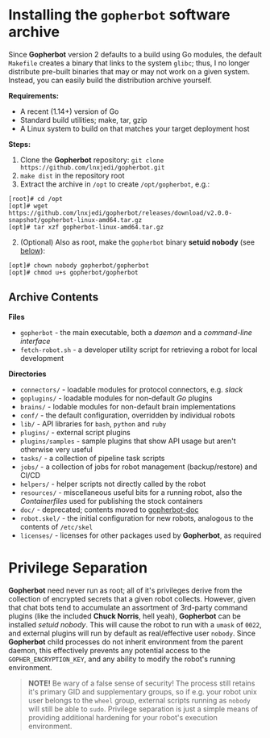 # Installing the `gopherbot` software archive

Since **Gopherbot** version 2 defaults to a build using Go modules, the default `Makefile` creates a binary that links to the system `glibc`; thus, I no longer distribute pre-built binaries that may or may not work on a given system. Instead, you can easily build the distribution archive yourself.

**Requirements:**
* A recent (1.14+) version of Go
* Standard build utilities; make, tar, gzip
* A Linux system to build on that matches your target deployment host

**Steps:**
1. Clone the **Gopherbot** repository: `git clone https://github.com/lnxjedi/gopherbot.git`
1. `make dist` in the repository root
1. Extract the archive in `/opt` to create `/opt/gopherbot`, e.g.:
```shell
[root]# cd /opt
[opt]# wget https://github.com/lnxjedi/gopherbot/releases/download/v2.0.0-snapshot/gopherbot-linux-amd64.tar.gz
[opt]# tar xzf gopherbot-linux-amd64.tar.gz
```
2. (Optional) Also as root, make the `gopherbot` binary **setuid nobody** (see [below](#privilege-separation)):
```shell
[opt]# chown nobody gopherbot/gopherbot
[opt]# chmod u+s gopherbot/gopherbot
```

## Archive Contents

**Files**
* `gopherbot` - the main executable, both a *daemon* and a *command-line interface*
* `fetch-robot.sh` - a developer utility script for retrieving a robot for local development

**Directories**
* `connectors/` - loadable modules for protocol connectors, e.g. *slack*
* `goplugins/` - loadable modules for non-default *Go* plugins
* `brains/` - lodable modules for non-default brain implementations
* `conf/` - the default configuration, overridden by individual robots
* `lib/` - API libraries for `bash`, `python` and `ruby`
* `plugins/` - external script plugins
* `plugins/samples` - sample plugins that show API usage but aren't otherwise very useful
* `tasks/` - a collection of pipeline task scripts
* `jobs/` - a collection of jobs for robot management (backup/restore) and CI/CD
* `helpers/` - helper scripts not directly called by the robot
* `resources/` - miscellaneous useful bits for a running robot, also the *Containerfiles* used for publishing the stock containers
* `doc/` - deprecated; contents moved to [gopherbot-doc](https://github.com/lnxjedi/gopherbot-doc)
* `robot.skel/` - the initial configuration for new robots, analogous to the contents of `/etc/skel`
* `licenses/` - licenses for other packages used by **Gopherbot**, as required

# Privilege Separation

**Gopherbot** need never run as root; all of it's privileges derive from the collection of encrypted secrets that a given robot collects. However, given that chat bots tend to accumulate an assortment of 3rd-party command plugins (like the included **Chuck Norris**, hell yeah), **Gopherbot** can be installed *setuid nobody*. This will cause the robot to run with a `umask` of `0022`, and external plugins will run by default as real/effective user `nobody`. Since **Gopherbot** child processes do not inherit environment from the parent daemon, this effectively prevents any potential access to the `GOPHER_ENCRYPTION_KEY`, and any ability to modify the robot's running environment.

> **NOTE!** Be wary of a false sense of security! The process still retains it's primary GID and supplementary groups, so if e.g. your robot unix user belongs to the `wheel` group, external scripts running as `nobody` will still be able to `sudo`. Privilege separation is just a simple means of providing additional hardening for your robot's execution environment.
